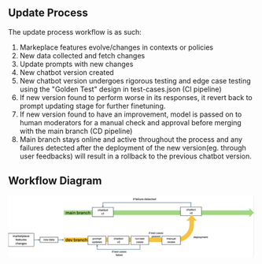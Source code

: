 ## Update Process
The update process workflow is as such:
1. Markeplace features evolve/changes in contexts or policies
2. New data collected and fetch changes
3. Update prompts with new changes
4. New chatbot version created
5. New chatbot version undergoes rigorous testing and edge case testing using the "Golden Test" design in test-cases.json (CI pipeline)
6. If new version found to perform worse in its responses, it revert back to prompt updating stage for further finetuning. 
7. If new version found to have an improvement, model is passed on to human moderators for a manual check and approval before merging with the main branch (CD pipeline)
8. Main branch stays online and active throughout the process and any failures detected after the deployment of the new version(eg. through user feedbacks) will result in a rollback to the previous chatbot version.

## Workflow Diagram
<img src="workflow_diagram.png" width ="500">
